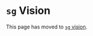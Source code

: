 # `sg` Vision

This page has moved to [`sg` vision](https://docs.sourcegraph.com/dev/background-information/sg/vision).
